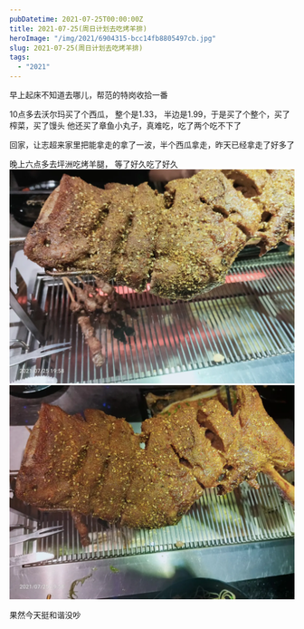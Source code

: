 ```yaml
---
pubDatetime: 2021-07-25T00:00:00Z
title: 2021-07-25(周日计划去吃烤羊排)
heroImage: "/img/2021/6904315-bcc14fb8805497cb.jpg"
slug: 2021-07-25(周日计划去吃烤羊排)
tags:
  - "2021"
---
```


早上起床不知道去哪儿，帮范的特岗收拾一番

10点多去沃尔玛买了个西瓜， 整个是1.33， 半边是1.99，于是买了个整个，买了榨菜，买了馒头
他还买了章鱼小丸子，真难吃，吃了两个吃不下了

回家，让志超来家里把能拿走的拿了一波，半个西瓜拿走，昨天已经拿走了好多了

晚上六点多去坪洲吃烤羊腿， 等了好久吃了好久
![](../../../../public/img/2021/6904315-bcc14fb8805497cb.jpg)
![](../../../../public/img/2021/6904315-b303276da7344e7d.jpg)

果然今天挺和谐没吵
